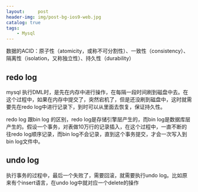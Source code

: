 ```yaml
---
layout:     post
header-img: img/post-bg-ios9-web.jpg
catalog: true
tags:
    - Mysql
---
```


数据的ACID：原子性（atomicity，或称不可分割性）、一致性（consistency）、隔离性（isolation，又称独立性）、持久性（durability）

## redo log
mysql 执行DML时，是先在内存中进行操作，在每隔一段时间刷到磁盘中去。在这个过程中，如果在内存中提交了，突然宕机了，但是还没刷到磁盘中，这时就需要先在redo log中进行记录下，到时可以从里面去恢复，保证持久性。

redo log 跟bin log 的区别，redo log是存储引擎层产生的，而bin log是数据库层产生的。假设一个事务，对表做10万行的记录插入，在这个过程中，一直不断的往redo log顺序记录，而bin log不会记录，直到这个事务提交，才会一次写入到bin log文件中。


## undo log
执行事务的过程中，最后一个失败了，需要回滚，就需要执行undo log。比如原来有个insert语言，在undo log中就对应一个delete的操作